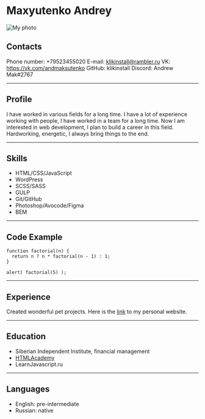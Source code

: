 # Maxyutenko Andrey
![My photo](/images/avatar.png)

## __Contacts__
Phone number: +79523455020
E-mail: klikinstall@rambler.ru
VK: https://vk.com/andmaksutenko
GitHub: klikinstall
Discord: Andrew Mak#2767
***

## __Profile__
I have worked in various fields for a long time. I have a lot of experience working with people, I have worked in a team for a long time. Now I am interested in web development, I plan to build a career in this field. Hardworking, energetic, I always bring things to the end.
***

## __Skills__
- HTML/CSS/JavaScript
- WordPress
- SCSS/SASS
- GULP
- Git/GitHub
- Photoshop/Avocode/Figma
- BEM
***

## __Code Example__
```
function factorial(n) {
  return n ? n * factorial(n - 1) : 1;
}

alert( factorial(5) );
```
***

## __Experience__
Created wonderful pet projects. Here is the [link](https://klikinstall.github.io/) to my personal website.
***

## __Education__
* Siberian Independent Institute, financial management
* [HTMLAcademy](https://assets.htmlacademy.ru/certificates/intensive/29/115964.pdf?1480347487&_ga=2.204178451.2027532818.1663840808-610293082.1663840808)
* LearnJavascript.ru
***

## __Languages__
- English: pre-intermediate
- Russian: native
